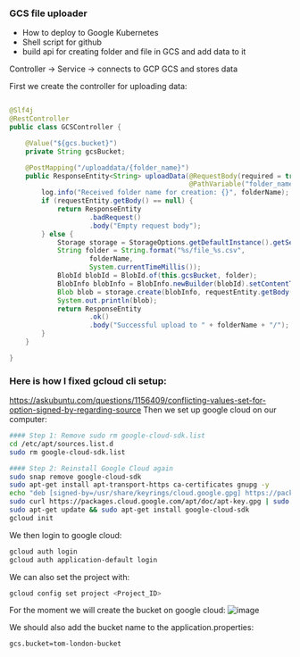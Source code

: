 ### GCS file uploader
- How to deploy to Google Kubernetes
- Shell script for github
- build api for creating folder and file in GCS and add data to it

Controller -> Service -> connects to GCP GCS and stores data

First we create the controller for uploading data:
```java

@Slf4j
@RestController
public class GCSController {

    @Value("${gcs.bucket}")
    private String gcsBucket;

    @PostMapping("/uploaddata/{folder_name}")
    public ResponseEntity<String> uploadData(@RequestBody(required = true) HttpEntity<byte[]> requestEntity,
                                             @PathVariable("folder_name") String folderName) {
        log.info("Received folder name for creation: {}", folderName);
        if (requestEntity.getBody() == null) {
            return ResponseEntity
                    .badRequest()
                    .body("Empty request body");
        } else {
            Storage storage = StorageOptions.getDefaultInstance().getService();
            String folder = String.format("%s/file_%s.csv",
                    folderName,
                    System.currentTimeMillis());
            BlobId blobId = BlobId.of(this.gcsBucket, folder);
            BlobInfo blobInfo = BlobInfo.newBuilder(blobId).setContentType("text/plain").build();
            Blob blob = storage.create(blobInfo, requestEntity.getBody());
            System.out.println(blob);
            return ResponseEntity
                    .ok()
                    .body("Successful upload to " + folderName + "/");
        }
    }

}

```

### Here is how I fixed gcloud cli setup:
https://askubuntu.com/questions/1156409/conflicting-values-set-for-option-signed-by-regarding-source
Then we set up google cloud on our computer:
```bash
#### Step 1: Remove sudo rm google-cloud-sdk.list
cd /etc/apt/sources.list.d
sudo rm google-cloud-sdk.list

#### Step 2: Reinstall Google Cloud again
sudo snap remove google-cloud-sdk
sudo apt-get install apt-transport-https ca-certificates gnupg -y
echo "deb [signed-by=/usr/share/keyrings/cloud.google.gpg] https://packages.cloud.google.com/apt cloud-sdk main" | sudo tee -a /etc/apt/sources.list.d/google-cloud-sdk.list
sudo curl https://packages.cloud.google.com/apt/doc/apt-key.gpg | sudo apt-key --keyring /usr/share/keyrings/cloud.google.gpg add -
sudo apt-get update && sudo apt-get install google-cloud-sdk
gcloud init
```
We then login to google cloud:
```bash
gcloud auth login
gcloud auth application-default login
```

We can also set the project with:
```bash
gcloud config set project <Project_ID>
```
For the moment we will create the bucket on google cloud:
![image](https://user-images.githubusercontent.com/27693622/232205321-4533d3e4-9965-4e95-b4ef-48130d741318.png)

We should also add the bucket name to the application.properties:
```properties
gcs.bucket=tom-london-bucket
```








